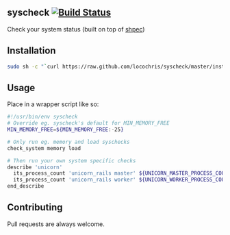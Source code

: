 syscheck [![Build Status](https://travis-ci.org/locochris/syscheck.png)](https://travis-ci.org/locochris/syscheck)
----
Check your system status (built on top of [shpec](http://github.com/shpec/shpec))

## Installation
```bash
sudo sh -c "`curl https://raw.github.com/locochris/syscheck/master/install.sh`"
```

## Usage
Place in a wrapper script like so:

```bash
#!/usr/bin/env syscheck
# Override eg. syscheck's default for MIN_MEMORY_FREE
MIN_MEMORY_FREE=${MIN_MEMORY_FREE:-25}

# Only run eg. memory and load syschecks
check_system memory load

# Then run your own system specific checks
describe 'unicorn'
  its_process_count 'unicorn_rails master' ${UNICORN_MASTER_PROCESS_COUNT:-2}
  its_process_count 'unicorn_rails worker' ${UNICORN_WORKER_PROCESS_COUNT:-8}
end_describe
```

## Contributing
Pull requests are always welcome.

